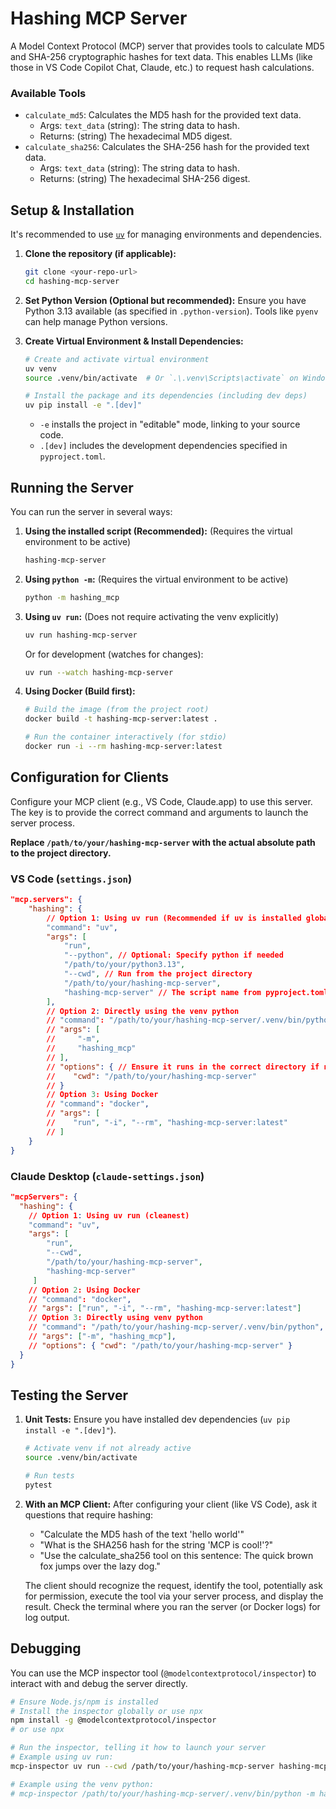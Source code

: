 # Hashing MCP Server

A Model Context Protocol (MCP) server that provides tools to calculate MD5 and SHA-256 cryptographic hashes for text data. This enables LLMs (like those in VS Code Copilot Chat, Claude, etc.) to request hash calculations.

### Available Tools

- `calculate_md5`: Calculates the MD5 hash for the provided text data.
  - Args: `text_data` (string): The string data to hash.
  - Returns: (string) The hexadecimal MD5 digest.
- `calculate_sha256`: Calculates the SHA-256 hash for the provided text data.
  - Args: `text_data` (string): The string data to hash.
  - Returns: (string) The hexadecimal SHA-256 digest.

## Setup & Installation

It's recommended to use [`uv`](https://docs.astral.sh/uv/) for managing environments and dependencies.

1.  **Clone the repository (if applicable):**

    ```bash
    git clone <your-repo-url>
    cd hashing-mcp-server
    ```

2.  **Set Python Version (Optional but recommended):**
    Ensure you have Python 3.13 available (as specified in `.python-version`). Tools like `pyenv` can help manage Python versions.

3.  **Create Virtual Environment & Install Dependencies:**

    ```bash
    # Create and activate virtual environment
    uv venv
    source .venv/bin/activate  # Or `.\.venv\Scripts\activate` on Windows

    # Install the package and its dependencies (including dev deps)
    uv pip install -e ".[dev]"
    ```

    - `-e` installs the project in "editable" mode, linking to your source code.
    - `.[dev]` includes the development dependencies specified in `pyproject.toml`.

## Running the Server

You can run the server in several ways:

1.  **Using the installed script (Recommended):**
    (Requires the virtual environment to be active)

    ```bash
    hashing-mcp-server
    ```

2.  **Using `python -m`:**
    (Requires the virtual environment to be active)

    ```bash
    python -m hashing_mcp
    ```

3.  **Using `uv run`:**
    (Does not require activating the venv explicitly)

    ```bash
    uv run hashing-mcp-server
    ```

    Or for development (watches for changes):

    ```bash
    uv run --watch hashing-mcp-server
    ```

4.  **Using Docker (Build first):**

    ```bash
    # Build the image (from the project root)
    docker build -t hashing-mcp-server:latest .

    # Run the container interactively (for stdio)
    docker run -i --rm hashing-mcp-server:latest
    ```

## Configuration for Clients

Configure your MCP client (e.g., VS Code, Claude.app) to use this server. The key is to provide the correct command and arguments to launch the server process.

**Replace `/path/to/your/hashing-mcp-server` with the actual absolute path to the project directory.**

### VS Code (`settings.json`)

```json
"mcp.servers": {
    "hashing": {
        // Option 1: Using uv run (Recommended if uv is installed globally)
        "command": "uv",
        "args": [
            "run",
            "--python", // Optional: Specify python if needed
            "/path/to/your/python3.13",
            "--cwd", // Run from the project directory
            "/path/to/your/hashing-mcp-server",
            "hashing-mcp-server" // The script name from pyproject.toml
        ],
        // Option 2: Directly using the venv python
        // "command": "/path/to/your/hashing-mcp-server/.venv/bin/python",
        // "args": [
        //     "-m",
        //     "hashing_mcp"
        // ],
        // "options": { // Ensure it runs in the correct directory if needed
        //    "cwd": "/path/to/your/hashing-mcp-server"
        // }
        // Option 3: Using Docker
        // "command": "docker",
        // "args": [
        //    "run", "-i", "--rm", "hashing-mcp-server:latest"
        // ]
    }
}
```

### Claude Desktop (`claude-settings.json`)

```json
"mcpServers": {
  "hashing": {
    // Option 1: Using uv run (cleanest)
    "command": "uv",
    "args": [
        "run",
        "--cwd",
        "/path/to/your/hashing-mcp-server",
        "hashing-mcp-server"
     ]
    // Option 2: Using Docker
    // "command": "docker",
    // "args": ["run", "-i", "--rm", "hashing-mcp-server:latest"]
    // Option 3: Directly using venv python
    // "command": "/path/to/your/hashing-mcp-server/.venv/bin/python",
    // "args": ["-m", "hashing_mcp"],
    // "options": { "cwd": "/path/to/your/hashing-mcp-server" }
  }
}
```

## Testing the Server

1.  **Unit Tests:**
    Ensure you have installed dev dependencies (`uv pip install -e ".[dev]"`).

    ```bash
    # Activate venv if not already active
    source .venv/bin/activate

    # Run tests
    pytest
    ```

2.  **With an MCP Client:**
    After configuring your client (like VS Code), ask it questions that require hashing:

    - "Calculate the MD5 hash of the text 'hello world'"
    - "What is the SHA256 hash for the string 'MCP is cool!'?"
    - "Use the calculate_sha256 tool on this sentence: The quick brown fox jumps over the lazy dog."

    The client should recognize the request, identify the tool, potentially ask for permission, execute the tool via your server process, and display the result. Check the terminal where you ran the server (or Docker logs) for log output.

## Debugging

You can use the MCP inspector tool (`@modelcontextprotocol/inspector`) to interact with and debug the server directly.

```bash
# Ensure Node.js/npm is installed
# Install the inspector globally or use npx
npm install -g @modelcontextprotocol/inspector
# or use npx

# Run the inspector, telling it how to launch your server
# Example using uv run:
mcp-inspector uv run --cwd /path/to/your/hashing-mcp-server hashing-mcp-server

# Example using the venv python:
# mcp-inspector /path/to/your/hashing-mcp-server/.venv/bin/python -m hashing_mcp --cwd /path/to/your/hashing-mcp-server
```
